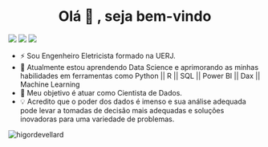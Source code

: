 <h1 align="center">Olá 👋 , seja bem-vindo</h1>

<div>
<a href = "mailto:higordevellard@outlook.com"><img src="https://img.shields.io/badge/Gmail-D14836?style=for-the-badge&logo=gmail&logoColor=white" target="_blank"></a>
<a href="https://www.linkedin.com/in/higordevellard/" target="_blank"><img src="https://img.shields.io/badge/-LinkedIn-%230077B5?style=for-the-badge&logo=linkedin&logoColor=white" target="_blank"></a>  
<a href="https://instagram.com/seu-usuário-instagram-aqui" target="_blank">
  <img src="https://img.shields.io/badge/-Instagram-%23800080?style=for-the-badge&logo=instagram&logoColor=white" target="_blank">
</a>
</div>


- ⚡ Sou Engenheiro Eletricista formado na UERJ.
- 🌱 Atualmente estou aprendendo Data Science e aprimorando as minhas habilidades em ferramentas como Python || R || SQL || Power BI || Dax || Machine Learning
- 🎯 Meu objetivo é atuar como Cientista de Dados.
- 💡 Acredito que o poder dos dados é imenso e sua análise adequada pode levar a tomadas de decisão mais adequadas e soluções inovadoras para uma variedade de problemas.

<p align="left"> <img src="https://komarev.com/ghpvc/?username=higordevellard&label=Profile%20views&color=0e75b6&style=flat" alt="higordevellard" /> </p>

<!---
higordevellard/higordevellard is a ✨ special ✨ repository because its `README.md` (this file) appears on your GitHub profile.
You can click the Preview link to take a look at your changes.
--->
